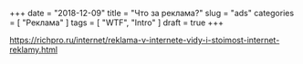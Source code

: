 +++
date = "2018-12-09"
title = "Что за реклама?"
slug = "ads"
categories = [ "Реклама" ]
tags = [ "WTF", "Intro" ]
draft = true
+++

https://richpro.ru/internet/reklama-v-internete-vidy-i-stoimost-internet-reklamy.html